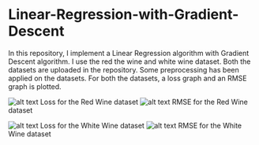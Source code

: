 # Linear-Regression-with-Gradient-Descent
In this repository, I implement a Linear Regression algorithm with Gradient Descent algorithm. I use the red the wine and white wine dataset.
Both the datasets are uploaded in the repository. 
Some preprocessing has been applied on the datasets.
For both the datasets, a loss graph and an RMSE graph is plotted.

![alt text](https://github.com/faaizuddin/Linear-Regression-with.Gradient-Descent/blob/master/Loss_Red.png)
Loss for the Red Wine dataset
![alt text](https://github.com/faaizuddin/Linear-Regression-with.Gradient-Descent/blob/master/RMSE_RED.png)
RMSE for the Red Wine dataset

![alt text](https://github.com/faaizuddin/Linear-Regression-with.Gradient-Descent/blob/master/Loss_WHITE.png)
Loss for the White Wine dataset
![alt text](https://github.com/faaizuddin/Linear-Regression-with.Gradient-Descent/blob/master/RMSE_White.png)
RMSE for the White Wine dataset
